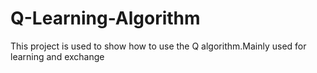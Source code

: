 # Q-Learning-Algorithm
This project is used to show how to use the Q algorithm.Mainly used for learning and exchange
